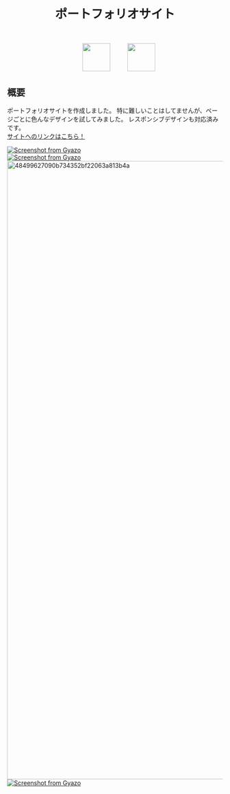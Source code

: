 <h1 align="center">ポートフォリオサイト</h1>
<br>

<p align="center">
<a>　</a>
<img src="https://hillcountryuc.com/wp-content/uploads/2017/03/eyecatch-html-css.png" height="65px;" />
<a>　</a>
<a>　</a>
<img src="https://user-images.githubusercontent.com/39142850/71774768-d064a980-2fb7-11ea-88ad-4562c59470ae.png" height="65px;" />
<a>　</a>


## 概要
ポートフォリオサイトを作成しました。
特に難しいことはしてませんが、ページごとに色んなデザインを試してみました。
レスポンシブデザインも対応済みです。
</br>
<a href="https://shuya-tamaru.github.io/portfolio3/index.html">サイトへのリンクはこちら！</a>
</br>

[![Screenshot from Gyazo](https://gyazo.com/9a112845c77256969d9c90e7e380006a/raw)](https://gyazo.com/9a112845c77256969d9c90e7e380006a)
</br>
[![Screenshot from Gyazo](https://gyazo.com/42ebe2d0272bb9eb995d4ab0cd6c53a5/raw)](https://gyazo.com/42ebe2d0272bb9eb995d4ab0cd6c53a5)
</br>
<img width="1439" alt="48499627090b734352bf22063a813b4a" src="https://i.gyazo.com/7ba7158e02309306d1acca3e5bd50166.jpg">
</br>
[![Screenshot from Gyazo](https://gyazo.com/e357343f8ffa06fbdadf7876becd905c/raw)](https://gyazo.com/e357343f8ffa06fbdadf7876becd905c)
</br>